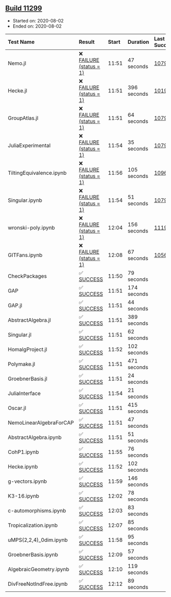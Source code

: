 ## [Build 11299](https://oscarci.mathematik.uni-kl.de/job/oscar/11299/)

* Started on: 2020-08-02
* Ended on: 2020-08-02

| Test Name    | Result | Start | Duration | Last Success | First Failure |
|:-------------|:-------|:------|:---------|:-------------|:--------------|
| Nemo.jl | ❌ [FAILURE (status = 1)](https://oscarci.mathematik.uni-kl.de/job/oscar/11299/artifact/logs/build-11299/Nemo.jl.log) | 11:51 | 47 seconds | [10790](https://oscarci.mathematik.uni-kl.de/job/oscar/10790/) | [10791](https://oscarci.mathematik.uni-kl.de/job/oscar/10791/) |
| Hecke.jl | ❌ [FAILURE (status = 1)](https://oscarci.mathematik.uni-kl.de/job/oscar/11299/artifact/logs/build-11299/Hecke.jl.log) | 11:51 | 396 seconds | [10197](https://oscarci.mathematik.uni-kl.de/job/oscar/10197/) | [10198](https://oscarci.mathematik.uni-kl.de/job/oscar/10198/) |
| GroupAtlas.jl | ❌ [FAILURE (status = 1)](https://oscarci.mathematik.uni-kl.de/job/oscar/11299/artifact/logs/build-11299/GroupAtlas.jl.log) | 11:51 | 64 seconds | [10790](https://oscarci.mathematik.uni-kl.de/job/oscar/10790/) | [10791](https://oscarci.mathematik.uni-kl.de/job/oscar/10791/) |
| JuliaExperimental | ❌ [FAILURE (status = 1)](https://oscarci.mathematik.uni-kl.de/job/oscar/11299/artifact/logs/build-11299/JuliaExperimental.log) | 11:54 | 35 seconds | [10790](https://oscarci.mathematik.uni-kl.de/job/oscar/10790/) | [10791](https://oscarci.mathematik.uni-kl.de/job/oscar/10791/) |
| TiltingEquivalence.ipynb | ❌ [FAILURE (status = 1)](https://oscarci.mathematik.uni-kl.de/job/oscar/11299/artifact/logs/build-11299/TiltingEquivalence.ipynb.log) | 11:56 | 105 seconds | [10962](https://oscarci.mathematik.uni-kl.de/job/oscar/10962/) | [10963](https://oscarci.mathematik.uni-kl.de/job/oscar/10963/) |
| Singular.ipynb | ❌ [FAILURE (status = 1)](https://oscarci.mathematik.uni-kl.de/job/oscar/11299/artifact/logs/build-11299/Singular.ipynb.log) | 11:54 | 51 seconds | [10790](https://oscarci.mathematik.uni-kl.de/job/oscar/10790/) | [10791](https://oscarci.mathematik.uni-kl.de/job/oscar/10791/) |
| wronski-poly.ipynb | ❌ [FAILURE (status = 1)](https://oscarci.mathematik.uni-kl.de/job/oscar/11299/artifact/logs/build-11299/wronski-poly.ipynb.log) | 12:04 | 156 seconds | [11192](https://oscarci.mathematik.uni-kl.de/job/oscar/11192/) | [11193](https://oscarci.mathematik.uni-kl.de/job/oscar/11193/) |
| GITFans.ipynb | ❌ [FAILURE (status = 1)](https://oscarci.mathematik.uni-kl.de/job/oscar/11299/artifact/logs/build-11299/GITFans.ipynb.log) | 12:08 | 67 seconds | [10566](https://oscarci.mathematik.uni-kl.de/job/oscar/10566/) | [10567](https://oscarci.mathematik.uni-kl.de/job/oscar/10567/) |
| CheckPackages | ✅ [SUCCESS](https://oscarci.mathematik.uni-kl.de/job/oscar/11299/artifact/logs/build-11299/CheckPackages.log) | 11:50 | 79 seconds |  |  |
| GAP | ✅ [SUCCESS](https://oscarci.mathematik.uni-kl.de/job/oscar/11299/artifact/logs/build-11299/GAP.log) | 11:51 | 174 seconds |  |  |
| GAP.jl | ✅ [SUCCESS](https://oscarci.mathematik.uni-kl.de/job/oscar/11299/artifact/logs/build-11299/GAP.jl.log) | 11:51 | 44 seconds |  |  |
| AbstractAlgebra.jl | ✅ [SUCCESS](https://oscarci.mathematik.uni-kl.de/job/oscar/11299/artifact/logs/build-11299/AbstractAlgebra.jl.log) | 11:51 | 389 seconds |  |  |
| Singular.jl | ✅ [SUCCESS](https://oscarci.mathematik.uni-kl.de/job/oscar/11299/artifact/logs/build-11299/Singular.jl.log) | 11:51 | 62 seconds |  |  |
| HomalgProject.jl | ✅ [SUCCESS](https://oscarci.mathematik.uni-kl.de/job/oscar/11299/artifact/logs/build-11299/HomalgProject.jl.log) | 11:52 | 102 seconds |  |  |
| Polymake.jl | ✅ [SUCCESS](https://oscarci.mathematik.uni-kl.de/job/oscar/11299/artifact/logs/build-11299/Polymake.jl.log) | 11:51 | 471 seconds |  |  |
| GroebnerBasis.jl | ✅ [SUCCESS](https://oscarci.mathematik.uni-kl.de/job/oscar/11299/artifact/logs/build-11299/GroebnerBasis.jl.log) | 11:51 | 24 seconds |  |  |
| JuliaInterface | ✅ [SUCCESS](https://oscarci.mathematik.uni-kl.de/job/oscar/11299/artifact/logs/build-11299/JuliaInterface.log) | 11:54 | 21 seconds |  |  |
| Oscar.jl | ✅ [SUCCESS](https://oscarci.mathematik.uni-kl.de/job/oscar/11299/artifact/logs/build-11299/Oscar.jl.log) | 11:51 | 415 seconds |  |  |
| NemoLinearAlgebraForCAP | ✅ [SUCCESS](https://oscarci.mathematik.uni-kl.de/job/oscar/11299/artifact/logs/build-11299/NemoLinearAlgebraForCAP.log) | 11:51 | 47 seconds |  |  |
| AbstractAlgebra.ipynb | ✅ [SUCCESS](https://oscarci.mathematik.uni-kl.de/job/oscar/11299/artifact/logs/build-11299/AbstractAlgebra.ipynb.log) | 11:51 | 51 seconds |  |  |
| CohP1.ipynb | ✅ [SUCCESS](https://oscarci.mathematik.uni-kl.de/job/oscar/11299/artifact/logs/build-11299/CohP1.ipynb.log) | 11:55 | 76 seconds |  |  |
| Hecke.ipynb | ✅ [SUCCESS](https://oscarci.mathematik.uni-kl.de/job/oscar/11299/artifact/logs/build-11299/Hecke.ipynb.log) | 11:52 | 102 seconds |  |  |
| g-vectors.ipynb | ✅ [SUCCESS](https://oscarci.mathematik.uni-kl.de/job/oscar/11299/artifact/logs/build-11299/g-vectors.ipynb.log) | 11:59 | 146 seconds |  |  |
| K3-16.ipynb | ✅ [SUCCESS](https://oscarci.mathematik.uni-kl.de/job/oscar/11299/artifact/logs/build-11299/K3-16.ipynb.log) | 12:02 | 78 seconds |  |  |
| c-automorphisms.ipynb | ✅ [SUCCESS](https://oscarci.mathematik.uni-kl.de/job/oscar/11299/artifact/logs/build-11299/c-automorphisms.ipynb.log) | 12:03 | 83 seconds |  |  |
| Tropicalization.ipynb | ✅ [SUCCESS](https://oscarci.mathematik.uni-kl.de/job/oscar/11299/artifact/logs/build-11299/Tropicalization.ipynb.log) | 12:07 | 85 seconds |  |  |
| uMPS(2,2,4)_0dim.ipynb | ✅ [SUCCESS](https://oscarci.mathematik.uni-kl.de/job/oscar/11299/artifact/logs/build-11299/uMPS-2-2-4-_0dim.ipynb.log) | 11:58 | 95 seconds |  |  |
| GroebnerBasis.ipynb | ✅ [SUCCESS](https://oscarci.mathematik.uni-kl.de/job/oscar/11299/artifact/logs/build-11299/GroebnerBasis.ipynb.log) | 12:09 | 57 seconds |  |  |
| AlgebraicGeometry.ipynb | ✅ [SUCCESS](https://oscarci.mathematik.uni-kl.de/job/oscar/11299/artifact/logs/build-11299/AlgebraicGeometry.ipynb.log) | 12:10 | 119 seconds |  |  |
| DivFreeNotIndFree.ipynb | ✅ [SUCCESS](https://oscarci.mathematik.uni-kl.de/job/oscar/11299/artifact/logs/build-11299/DivFreeNotIndFree.ipynb.log) | 12:12 | 89 seconds |  |  |
